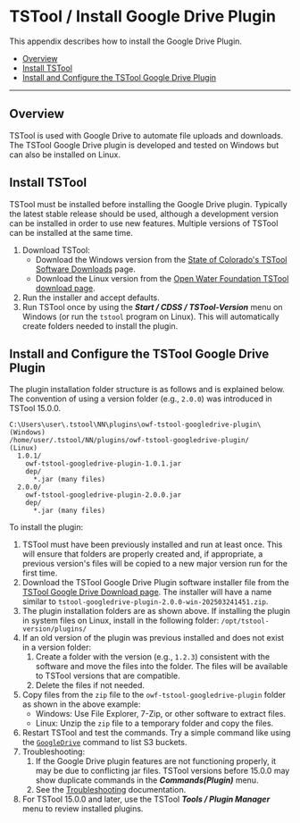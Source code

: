 # TSTool / Install Google Drive Plugin #

This appendix describes how to install the Google Drive Plugin.

*   [Overview](#overview)
*   [Install TSTool](#install-tstool)
*   [Install and Configure the TSTool Google Drive Plugin](#install-and-configure-the-tstool-google-drive-plugin)

-------

## Overview ##

TSTool is used with Google Drive to automate file uploads and downloads.
The TSTool Google Drive plugin is developed and tested on Windows but can also be installed on Linux.

## Install TSTool ##

TSTool must be installed before installing the Google Drive plugin.
Typically the latest stable release should be used, although a development version can be installed
in order to use new features.
Multiple versions of TSTool can be installed at the same time.

1.  Download TSTool:
    *   Download the Windows version from the
        [State of Colorado's TSTool Software Downloads](https://opencdss.state.co.us/tstool/) page.
    *   Download the Linux version from the
        [Open Water Foundation TSTool download page](https://software.openwaterfoundation.org/tstool/).
2.  Run the installer and accept defaults.
3.  Run TSTool once by using the ***Start / CDSS / TSTool-Version*** menu on Windows
    (or run the `tstool` program on Linux).
    This will automatically create folders needed to install the plugin.

## Install and Configure the TSTool Google Drive Plugin ##

The plugin installation folder structure is as follows and is explained below.
The convention of using a version folder (e.g., `2.0.0`) was introduced in TSTool 15.0.0.

```
C:\Users\user\.tstool\NN\plugins\owf-tstool-googledrive-plugin\    (Windows)
/home/user/.tstool/NN/plugins/owf-tstool-googledrive-plugin/       (Linux)
  1.0.1/
    owf-tstool-googledrive-plugin-1.0.1.jar
    dep/
      *.jar (many files)
  2.0.0/
    owf-tstool-googledrive-plugin-2.0.0.jar
    dep/
      *.jar (many files)
```

To install the plugin:

1.  TSTool must have been previously installed and run at least once.
    This will ensure that folders are properly created and, if appropriate,
    a previous version's files will be copied to a new major version run for the first time.
2.  Download the TSTool Google Drive Plugin software installer file from the
    [TSTool Google Drive Download page](https://software.openwaterfoundation.org/tstool-googledrive-plugin/).
    The installer will have a name similar to `tstool-googledrive-plugin-2.0.0-win-202503241451.zip`.
3.  The plugin installation folders are as shown above.
    If installing the plugin in system files on Linux, install in the following folder:
    `/opt/tstool-version/plugins/`
4.  If an old version of the plugin was previous installed and does not exist in a version folder:
    1.  Create a folder with the version (e.g., `1.2.3`) consistent with the software
        and move the files into the folder.
        The files will be available to TSTool versions that are compatible.
    2.  Delete the files if not needed.
5.  Copy files from the `zip` file to the `owf-tstool-googledrive-plugin` folder as shown in the above example:
    *   Windows:  Use File Explorer, 7-Zip, or other software to extract files.
    *   Linux:  Unzip the `zip` file to a temporary folder and copy the files.
6.  Restart TSTool and test the commands.
    Try a simple command like using the [`GoogleDrive`](../command-ref/GoogleDrive/GoogleDrive.md) command to list S3 buckets.
7.  Troubleshooting:
    1.  If the Google Drive plugin features are not functioning properly, it may be due to conflicting jar files.
        TSTool versions before 15.0.0 may show duplicate commands in the ***Commands(Plugin)*** menu.
    2.  See the [Troubleshooting](../troubleshooting/troubleshooting.md) documentation.
8.  For TSTool 15.0.0 and later, use the TSTool ***Tools / Plugin Manager*** menu to review installed plugins.

